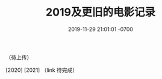 ﻿---
layout: post
title:  "2019及更旧的电影记录"
date:   2019-11-29 21:01:01 -0700
categories: reviews
---
（待上传）

[2020] [2021]
（link 待完成）
